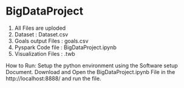 # BigDataProject

1. All Files are uploded
2. Dataset : Dataset.csv
3. Goals output Files : goals.csv
4. Pyspark Code file : BigDataProject.ipynb
5. Visualization Files : .twb
   
How to Run:
Setup the python environment using the Software setup Document.
Download and Open the BigDataProject.ipynb File in the http://localhost:8888/ and run the file.


